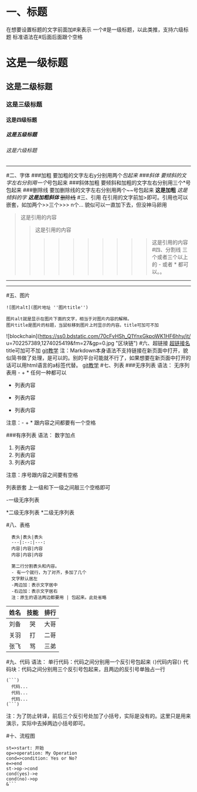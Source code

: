 # 一、标题
在想要设置标题的文字前面加#来表示
一个#是一级标题，以此类推，支持六级标题
标准语法在#后面后面跟个空格
# 这是一级标题
## 这是二级标题
### 这是三级标题
#### 这是四级标题
##### 这是五级标题
###### 这是六级标题
------
#二、字体
###加粗
要加粗的文字左右y分别用两个*包起来
###斜体
要倾斜的文字左右分别用一个*号包起来
###斜体加粗
要倾斜和加粗的文字左右分别用三个*号包起来
###删除线
要加删除线的文字左右分别用两个~~号包起来
**这是加粗**
*这是倾斜的字*
***这是加粗斜体***
~~删除线~~
#三、引用
在引用的文字前加>即可。引用也可以嵌套，如加两个>>三个>>>
n个...
貌似可以一直加下去，但没神马卵用
>这是引用的内容
>>这是引用的内容
>>>>>>>>>>这是引用的内容
#四、分割线
三个或者三个以上的 - 或者 * 都可以。。
-----
***
#五、图片
```
![图片alt](图片地址 ''图片title'')

图片alt就是显示在图片下面的文字，相当于对图片内容的解释。
图片title是图片的标题，当鼠标移到图片上时显示的内容。title可加可不加
```
![blockchain](https://ss0.bdstatic.com/70cFvHSh_Q1YnxGkpoWK1HF6hhy/it/
u=702257389,1274025419&fm=27&gp=0.jpg "区块链")
#六、超链接
[超链接名](超链接地址 "超链接title")
title可加可不加
[git教学](https://blog.csdn.net/qq_36150631/article/details/81038485)
注：Markdown本身语法不支持链接在新页面中打开，貌似简书做了处理，是可以的。别的平台可能就不行了，如果想要在新页面中打开的话可以用html语言的a标签代替。
<a href="https://blog.csdn.net/qq_36150631/article/details/81038485" target="_blank">git教学</a>
#七、列表
###无序列表
语法：
无序列表用 - + * 任何一种都可以
- 列表内容
+ 列表内容
* 列表内容

注意：- + * 跟内容之间都要有一个空格

###有序列表
语法：
数字加点

1. 列表内容
2. 列表内容
3. 列表内容

注意：序号跟内容之间要有空格

列表嵌套
上一级和下一级之间敲三个空格即可

-一级无序列表



*二级无序列表
*二级无序列表



#八、表格
```
  表头|表头|表头
  ---|:--:|---:
  内容|内容|内容
  内容|内容|内容

  第二行分割表头和内容。
  - 有一个就行，为了对齐，多加了几个
  文字默认居左
  -两边加：表示文字居中
  -右边加：表示文字居右
  注：原生的语法两边都要用 | 包起来。此处省略
```
姓名|技能|排行
--|:--:|--:
刘备|哭|大哥
关羽|打|二哥
张飞|骂|三弟
#九、代码
语法：
单行代码：代码之间分别用一个反引号包起来
`(`)代码内容(`)`
代码块：代码之间分别用三个反引号包起来，且两边的反引号单独占一行
```
(```)
  代码...
  代码...
  代码...
(```)
```
注：为了防止转译，前后三个反引号处加了小括号，实际是没有的。这里只是用来演示，实际中去掉两边小括号即可。

#十、流程图
```flow
st=>start: 开始
op=>operation: My Operation
cond=>condition: Yes or No?
e=>end
st->op->cond
cond(yes)->e
cond(no)->op
&```
